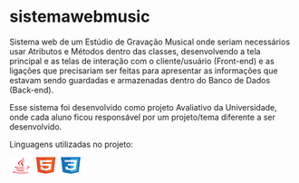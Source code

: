# sistemawebmusic
Sistema web de um Estúdio de Gravação Musical onde seriam necessários usar Atributos e Métodos dentro das classes, desenvolvendo a tela principal e as telas de interação com o cliente/usuário (Front-end) e as ligações que precisariam ser feitas para apresentar as informações que estavam sendo guardadas e armazenadas dentro do Banco de Dados (Back-end).

Esse sistema foi desenvolvido como projeto Avaliativo da Universidade, onde cada aluno ficou responsável por um projeto/tema diferente a ser desenvolvido.

Linguagens utilizadas no projeto:

  <img align="center" height="30" width="40" src="https://raw.githubusercontent.com/devicons/devicon/master/icons/java/java-plain.svg">
  <img align="center" height="30" width="40" src="https://raw.githubusercontent.com/devicons/devicon/master/icons/html5/html5-original.svg">
  <img align="center" height="30" width="40" src="https://raw.githubusercontent.com/devicons/devicon/master/icons/css3/css3-original.svg">
